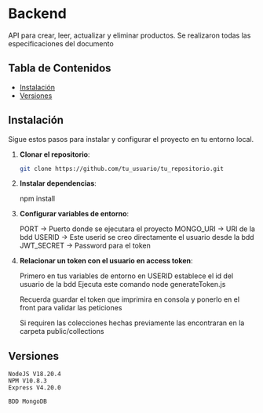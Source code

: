 # Backend

API para crear, leer, actualizar y eliminar productos. Se realizaron todas las especificaciones del documento

## Tabla de Contenidos


- [Instalación](#instalación)
- [Versiones](#versiones)


## Instalación

Sigue estos pasos para instalar y configurar el proyecto en tu entorno local.

1. **Clonar el repositorio**:

   ```bash
   git clone https://github.com/tu_usuario/tu_repositorio.git

2. **Instalar dependencias**:

   npm install

3. **Configurar variables de entorno**:

    PORT -> Puerto donde se ejecutara el proyecto
    MONGO_URI -> URI de la bdd
    USERID -> Este userid se creo directamente el usuario desde la bdd
    JWT_SECRET -> Password para el token

4. **Relacionar un token con el usuario en access token**:

    Primero en tus variables de entorno en USERID establece el id del usuario de la bdd
    Ejecuta este comando
    node generateToken.js
    
    Recuerda guardar el token que imprimira en consola y ponerlo en el front para validar las peticiones

    Si requiren las colecciones hechas previamente las encontraran en la carpeta public/collections


## Versiones

    NodeJS V18.20.4
    NPM V10.8.3
    Express V4.20.0

    BDD MongoDB
